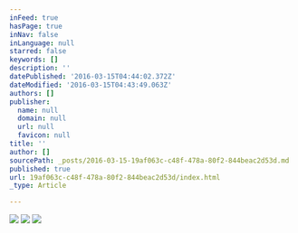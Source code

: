 ```yaml
---
inFeed: true
hasPage: true
inNav: false
inLanguage: null
starred: false
keywords: []
description: ''
datePublished: '2016-03-15T04:44:02.372Z'
dateModified: '2016-03-15T04:43:49.063Z'
authors: []
publisher:
  name: null
  domain: null
  url: null
  favicon: null
title: ''
author: []
sourcePath: _posts/2016-03-15-19af063c-c48f-478a-80f2-844beac2d53d.md
published: true
url: 19af063c-c48f-478a-80f2-844beac2d53d/index.html
_type: Article

---
```

![](https://the-grid-user-content.s3-us-west-2.amazonaws.com/4ebb0ad1-e98f-423d-973f-621a18ce9506.jpg)
![](https://the-grid-user-content.s3-us-west-2.amazonaws.com/25751dd6-6ab3-4c93-b22a-a26c15d14b0e.jpg)
![](https://the-grid-user-content.s3-us-west-2.amazonaws.com/6b27fe31-2bdd-437b-9c9a-3426ffd19ec3.jpg)